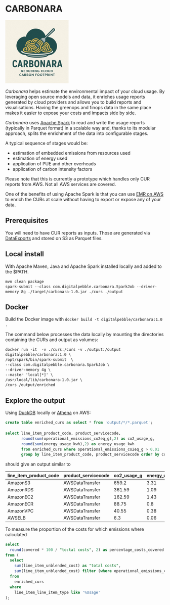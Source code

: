 # CARBONARA

<img src="logo.jpg" alt="Carbonara" width="200"/>

*Carbonara* helps estimate the environmental impact of your cloud usage. By leveraging open source models and data, it enriches
usage reports generated by cloud providers and allows you to build reports and visualisations. Having the greenops and finops data in the same 
place makes it easier to expose your costs and impacts side by side.

*Carbonara* uses [Apache Spark](https://spark.apache.org/) to read and write the usage reports (typically in Parquet format) in a scalable way and, thanks to its modular approach, 
splits the enrichment of the data into configurable stages.

A typical sequence of stages would be:
- estimation of embedded emissions from resources used
- estimation of energy used
- application of PUE and other overheads
- application of carbon intensity factors

Please note that this is currently a prototype which handles only CUR reports from AWS. Not all AWS services are covered.

One of the benefits of using Apache Spark is that you can use [EMR on AWS](https://aws.amazon.com/emr/features/spark/) to enrich 
the CURs at scale without having to export or expose any of your data.

## Prerequisites

You will need to have CUR reports as inputs. Those are generated via [DataExports](https://docs.aws.amazon.com/cur/latest/userguide/what-is-data-exports.html) and stored on S3 as Parquet files.

## Local install

With Apache Maven, Java and Apache Spark installed locally and added to the $PATH.

```
mvn clean package
spark-submit --class com.digitalpebble.carbonara.SparkJob --driver-memory 8g ./target/carbonara-1.0.jar ./curs ./output
```

## Docker

Build the Docker image with
`docker build -t digitalpebble/carbonara:1.0 .`

The command below processes the data locally by mounting the directories containing the CURs and output as volumes:
```
docker run -it  -v ./curs:/curs -v ./output:/output  digitalpebble/carbonara:1.0 \
/opt/spark/bin/spark-submit  \
--class com.digitalpebble.carbonara.SparkJob \
--driver-memory 4g \
--master 'local[*]' \
/usr/local/lib/carbonara-1.0.jar \
/curs /output/enriched
```

## Explore the output

Using [DuckDB](https://duckdb.org/) locally or [Athena](https://docs.aws.amazon.com/athena/latest/ug/what-is.html) on AWS:

```sql
create table enriched_curs as select * from 'output/*/*.parquet';

select line_item_product_code, product_servicecode, 
       round(sum(operational_emissions_co2eq_g),2) as co2_usage_g, 
       round(sum(energy_usage_kwh),2) as energy_usage_kwh 
       from enriched_curs where operational_emissions_co2eq_g > 0.01 
       group by line_item_product_code, product_servicecode order by co2_usage_g desc;
```

should give an output similar to

| line_item_product_code | product_servicecode | co2_usage_g | energy_usage_kwh |
|------------------------|---------------------|-------------|------------------|
| AmazonS3               | AWSDataTransfer     | 659.2       | 3.31             |
| AmazonRDS              | AWSDataTransfer     | 361.59      | 1.09             |
| AmazonEC2              | AWSDataTransfer     | 162.59      | 1.43             |
| AmazonECR              | AWSDataTransfer     | 88.75       | 0.8              |
| AmazonVPC              | AWSDataTransfer     | 40.55       | 0.38             |
| AWSELB                 | AWSDataTransfer     | 6.3         | 0.06             |

To measure the proportion of the costs for which emissions where calculated

```sql
select
  round(covered * 100 / "to:tal costs", 2) as percentage_costs_covered
from (
  select
    sum(line_item_unblended_cost) as "total costs",
    sum(line_item_unblended_cost) filter (where operational_emissions_co2eq_g is not null) as covered
  from
    enriched_curs
  where
    line_item_line_item_type like '%Usage'
);
```

